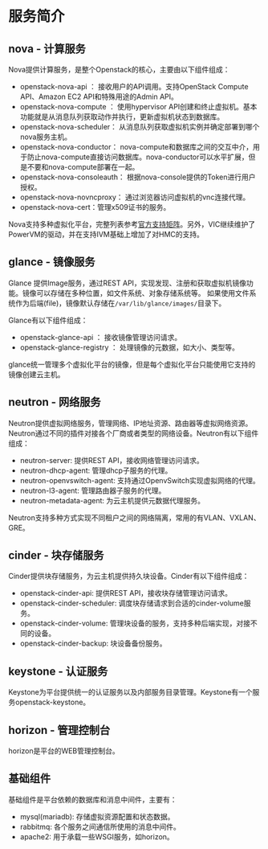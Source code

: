 # 服务简介

## nova - 计算服务

Nova提供计算服务，是整个Openstack的核心，主要由以下组件组成：

- openstack-nova-api ： 接收用户的API调用。支持OpenStack Compute API、Amazon EC2 API和特殊用途的Admin API。
- openstack-nova-compute ： 使用hypervisor API创建和终止虚拟机。基本功能就是从消息队列获取动作并执行，更新虚拟机状态到数据库。
- openstack-nova-scheduler： 从消息队列获取虚拟机实例并确定部署到哪个nova服务主机。
- openstack-nova-conductor： nova-compute和数据库之间的交互中介，用于防止nova-compute直接访问数据库。nova-conductor可以水平扩展，但是不要和nova-compute部署在一起。
- openstack-nova-consoleauth： 根据nova-console提供的Token进行用户授权。
- openstack-nova-novncproxy： 通过浏览器访问虚拟机的vnc连接代理。
- openstack-nova-cert：管理x509证书的服务。

Nova支持多种虚拟化平台，完整列表参考[官方支持矩阵](http://docs.openstack.org/developer/nova/support-matrix.html)。另外，VIC继续维护了PowerVM的驱动，并在支持IVM基础上增加了对HMC的支持。

## glance - 镜像服务

Glance 提供Image服务，通过REST API，实现发现、注册和获取虚拟机镜像功能。镜像可以存储在多种位置，如文件系统、对象存储系统等。
如果使用文件系统作为后端(file)，镜像默认存储在`/var/lib/glance/images/`目录下。

Glance有以下组件组成：

- openstack-glance-api ： 接收镜像管理访问请求。
- openstack-glance-registry ： 处理镜像的元数据，如大小、类型等。

glance统一管理多个虚拟化平台的镜像，但是每个虚拟化平台只能使用它支持的镜像创建云主机。

## neutron - 网络服务

Neutron提供虚拟网络服务，管理网络、IP地址资源、路由器等虚拟网络资源。Neutron通过不同的插件对接各个厂商或者类型的网络设备。Neutron有以下组件组成：

- neutron-server: 提供REST API，接收网络管理访问请求。
- neutron-dhcp-agent: 管理dhcp子服务的代理。
- neutron-openvswitch-agent: 支持通过OpenvSwitch实现虚拟网络的代理。 
- neutron-l3-agent: 管理路由器子服务的代理。
- neutron-metadata-agent: 为云主机提供元数据代理服务。

Neutron支持多种方式实现不同租户之间的网络隔离，常用的有VLAN、VXLAN、GRE。

## cinder - 块存储服务

Cinder提供块存储服务，为云主机提供持久块设备。Cinder有以下组件组成：

- openstack-cinder-api: 提供REST API，接收块存储管理访问请求。
- openstack-cinder-scheduler: 调度块存储请求到合适的cinder-volume服务。
- openstack-cinder-volume: 管理块设备的服务，支持多种后端实现，对接不同的设备。
- openstack-cinder-backup: 块设备备份服务。

## keystone - 认证服务

Keystone为平台提供统一的认证服务以及内部服务目录管理。Keystone有一个服务openstack-keystone。

## horizon - 管理控制台

horizon是平台的WEB管理控制台。

## 基础组件

基础组件是平台依赖的数据库和消息中间件，主要有：

- mysql(mariadb): 存储虚拟资源配置和状态数据。
- rabbitmq: 各个服务之间通信所使用的消息中间件。
- apache2: 用于承载一些WSGI服务，如horizon。
